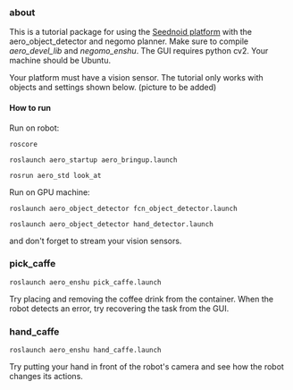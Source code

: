 ### about

This is a tutorial package for using the
[Seednoid platform](https://github.com/seed-solutions/aero-ros-pkg)
with the aero_object_detector and negomo planner.
Make sure to compile *aero_devel_lib* and *negomo_enshu*.
The GUI requires python cv2. Your machine should be Ubuntu.

Your platform must have a vision sensor.
The tutorial only works with objects and settings shown below.
(picture to be added)



#### How to run

Run on robot:
```
roscore
```
```
roslaunch aero_startup aero_bringup.launch
```
```
rosrun aero_std look_at
```

Run on GPU machine:
```
roslaunch aero_object_detector fcn_object_detector.launch
```
```
roslaunch aero_object_detector hand_detector.launch
```

and don't forget to stream your vision sensors.



### pick_caffe
```
roslaunch aero_enshu pick_caffe.launch
```
Try placing and removing the coffee drink from the container. When the robot detects an error, try recovering the task from the GUI.



### hand_caffe
```
roslaunch aero_enshu hand_caffe.launch
```
Try putting your hand in front of the robot's camera and see how the robot changes its actions.
